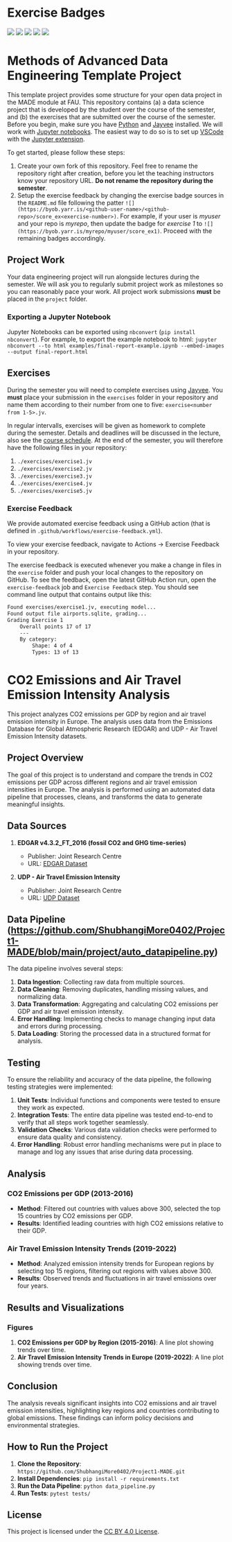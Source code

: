 # Exercise Badges

![](https://byob.yarr.is/ShubhangiMore0402/Project1-MADE/score_ex1) ![](https://byob.yarr.is/ShubhangiMore0402/Project1-MADE/score_ex2) ![](https://byob.yarr.is/ShubhangiMore0402/Project1-MADE/score_ex3) ![](https://byob.yarr.is/ShubhangiMore0402/Project1-MADE/score_ex4) ![](https://byob.yarr.is/ShubhangiMore0402/Project1-MADE/score_ex5)

# Methods of Advanced Data Engineering Template Project

This template project provides some structure for your open data project in the MADE module at FAU.
This repository contains (a) a data science project that is developed by the student over the course of the semester, and (b) the exercises that are submitted over the course of the semester.
Before you begin, make sure you have [Python](https://www.python.org/) and [Jayvee](https://github.com/jvalue/jayvee) installed. We will work with [Jupyter notebooks](https://jupyter.org/). The easiest way to do so is to set up [VSCode](https://code.visualstudio.com/) with the [Jupyter extension](https://marketplace.visualstudio.com/items?itemName=ms-toolsai.jupyter).

To get started, please follow these steps:
1. Create your own fork of this repository. Feel free to rename the repository right after creation, before you let the teaching instructors know your repository URL. **Do not rename the repository during the semester**.
2. Setup the exercise feedback by changing the exercise badge sources in the `README.md` file following the patter `![](https://byob.yarr.is/<github-user-name>/<github-repo>/score_ex<exercise-number>)`. 
For example, if your user is _myuser_ and your repo is _myrepo_, then update the badge for _exercise 1_ to `![](https://byob.yarr.is/myrepo/myuser/score_ex1)`. Proceed with the remaining badges accordingly.


## Project Work
Your data engineering project will run alongside lectures during the semester. We will ask you to regularly submit project work as milestones so you can reasonably pace your work. All project work submissions **must** be placed in the `project` folder.

### Exporting a Jupyter Notebook
Jupyter Notebooks can be exported using `nbconvert` (`pip install nbconvert`). For example, to export the example notebook to html: `jupyter nbconvert --to html examples/final-report-example.ipynb --embed-images --output final-report.html`


## Exercises
During the semester you will need to complete exercises using [Jayvee](https://github.com/jvalue/jayvee). You **must** place your submission in the `exercises` folder in your repository and name them according to their number from one to five: `exercise<number from 1-5>.jv`.

In regular intervalls, exercises will be given as homework to complete during the semester. Details and deadlines will be discussed in the lecture, also see the [course schedule](https://made.uni1.de/). At the end of the semester, you will therefore have the following files in your repository:

1. `./exercises/exercise1.jv`
2. `./exercises/exercise2.jv`
3. `./exercises/exercise3.jv`
4. `./exercises/exercise4.jv`
5. `./exercises/exercise5.jv`

### Exercise Feedback
We provide automated exercise feedback using a GitHub action (that is defined in `.github/workflows/exercise-feedback.yml`). 

To view your exercise feedback, navigate to Actions -> Exercise Feedback in your repository.

The exercise feedback is executed whenever you make a change in files in the `exercise` folder and push your local changes to the repository on GitHub. To see the feedback, open the latest GitHub Action run, open the `exercise-feedback` job and `Exercise Feedback` step. You should see command line output that contains output like this:

```sh
Found exercises/exercise1.jv, executing model...
Found output file airports.sqlite, grading...
Grading Exercise 1
	Overall points 17 of 17
	---
	By category:
		Shape: 4 of 4
		Types: 13 of 13
```
# CO2 Emissions and Air Travel Emission Intensity Analysis

This project analyzes CO2 emissions per GDP by region and air travel emission intensity in Europe. The analysis uses data from the Emissions Database for Global Atmospheric Research (EDGAR) and UDP - Air Travel Emission Intensity datasets.

## Project Overview

The goal of this project is to understand and compare the trends in CO2 emissions per GDP across different regions and air travel emission intensities in Europe. The analysis is performed using an automated data pipeline that processes, cleans, and transforms the data to generate meaningful insights.

## Data Sources

1. **EDGAR v4.3.2_FT_2016 (fossil CO2 and GHG time-series)**
   - Publisher: Joint Research Centre
   - URL: [EDGAR Dataset](https://jeodpp.jrc.ec.europa.eu/ftp/jrc-opendata/EDGAR/datasets/v432_FT2016/EDGARv432_FT2016_CO2_per_GDP_emissions_1970-2016.csv)

2. **UDP - Air Travel Emission Intensity**
   - Publisher: Joint Research Centre
   - URL: [UDP Dataset](https://urban.jrc.ec.europa.eu/api/udp/v2/en/data/?databrick_id=739&nutslevel=0&ts=TOURISM&nutsversion=-1&mpx=1&nutslevel=9&format=csv)

## Data Pipeline (https://github.com/ShubhangiMore0402/Project1-MADE/blob/main/project/auto_datapipeline.py)
The data pipeline involves several steps:
1. **Data Ingestion**: Collecting raw data from multiple sources.
2. **Data Cleaning**: Removing duplicates, handling missing values, and normalizing data.
3. **Data Transformation**: Aggregating and calculating CO2 emissions per GDP and air travel emission intensity.
4. **Error Handling**: Implementing checks to manage changing input data and errors during processing.
5. **Data Loading**: Storing the processed data in a structured format for analysis.

## Testing
To ensure the reliability and accuracy of the data pipeline, the following testing strategies were implemented:
1. **Unit Tests**: Individual functions and components were tested to ensure they work as expected.
2. **Integration Tests**: The entire data pipeline was tested end-to-end to verify that all steps work together seamlessly.
3. **Validation Checks**: Various data validation checks were performed to ensure data quality and consistency.
4. **Error Handling**: Robust error handling mechanisms were put in place to manage and log any issues that arise during data processing.

## Analysis
### CO2 Emissions per GDP (2013-2016)
- **Method**: Filtered out countries with values above 300, selected the top 15 countries by CO2 emissions per GDP.
- **Results**: Identified leading countries with high CO2 emissions relative to their GDP.

### Air Travel Emission Intensity Trends (2019-2022)
- **Method**: Analyzed emission intensity trends for European regions by selecting top 15 regions, filtering out regions with values above 300.
- **Results**: Observed trends and fluctuations in air travel emissions over four years.

## Results and Visualizations
### Figures
1. **CO2 Emissions per GDP by Region (2015-2016)**: A line plot showing trends over time.
2. **Air Travel Emission Intensity Trends in Europe (2019-2022)**: A line plot showing trends over time.

## Conclusion
The analysis reveals significant insights into CO2 emissions and air travel emission intensities, highlighting key regions and countries contributing to global emissions. These findings can inform policy decisions and environmental strategies.

## How to Run the Project
1. **Clone the Repository**: `https://github.com/ShubhangiMore0402/Project1-MADE.git`
2. **Install Dependencies**: `pip install -r requirements.txt`
3. **Run the Data Pipeline**: `python data_pipeline.py`
4. **Run Tests**: `pytest tests/`

## License
This project is licensed under the [CC BY 4.0 License](LICENSE).




